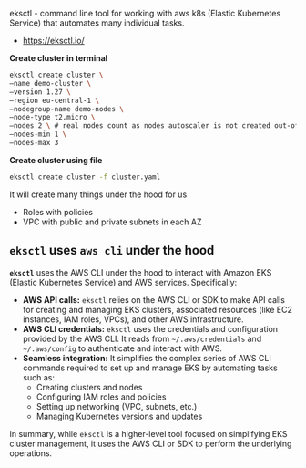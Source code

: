 eksctl - command line tool for working with aws k8s (Elastic Kubernetes Service) that automates many individual tasks.

- https://eksctl.io/

**Create cluster in terminal**
```bash
eksctl create cluster \
—name demo-cluster \
—version 1.27 \
—region eu-central-1 \
—nodegroup-name demo-nodes \
—node-type t2.micro \
—nodes 2 \ # real nodes count as nodes autoscaler is not created out-of-the-box
—nodes-min 1 \
—nodes-max 3
```

**Create cluster using file**
```bash
eksctl create cluster -f cluster.yaml
```

It will create many things under the hood for us
- Roles with policies
- VPC with public and private subnets in each AZ

## `eksctl` uses `aws cli` under the hood

**`eksctl`** uses the AWS CLI under the hood to interact with Amazon EKS (Elastic Kubernetes Service) and AWS services. Specifically:

- **AWS API calls:** `eksctl` relies on the AWS CLI or SDK to make API calls for creating and managing EKS clusters, associated resources (like EC2 instances, IAM roles, VPCs), and other AWS infrastructure.
- **AWS CLI credentials:** `eksctl` uses the credentials and configuration provided by the AWS CLI. It reads from `~/.aws/credentials` and `~/.aws/config` to authenticate and interact with AWS.
- **Seamless integration:** It simplifies the complex series of AWS CLI commands required to set up and manage EKS by automating tasks such as:
  - Creating clusters and nodes
  - Configuring IAM roles and policies
  - Setting up networking (VPC, subnets, etc.)
  - Managing Kubernetes versions and updates

In summary, while `eksctl` is a higher-level tool focused on simplifying EKS cluster management, it uses the AWS CLI or SDK to perform the underlying operations.
